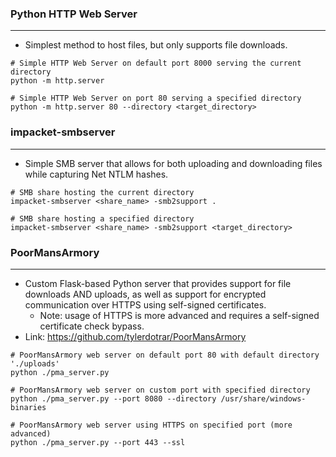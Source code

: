 
### Python HTTP Web Server
---

- Simplest method to host files, but only supports file downloads.

```shell
# Simple HTTP Web Server on default port 8000 serving the current directory
python -m http.server

# Simple HTTP Web Server on port 80 serving a specified directory
python -m http.server 80 --directory <target_directory>
```


### impacket-smbserver
---

- Simple SMB server that allows for both uploading and downloading files while capturing Net NTLM hashes.

```shell
# SMB share hosting the current directory
impacket-smbserver <share_name> -smb2support .

# SMB share hosting a specified directory
impacket-smbserver <share_name> -smb2support <target_directory>
```


### PoorMansArmory
---

- Custom Flask-based Python server that provides support for file downloads AND uploads, as well as support for encrypted communication over HTTPS using self-signed certificates.
	- Note: usage of HTTPS is more advanced and requires a self-signed certificate check bypass.
- Link: https://github.com/tylerdotrar/PoorMansArmory

```shell
# PoorMansArmory web server on default port 80 with default directory './uploads'
python ./pma_server.py

# PoorMansArmory web server on custom port with specified directory
python ./pma_server.py --port 8080 --directory /usr/share/windows-binaries

# PoorMansArmory web server using HTTPS on specified port (more advanced)
python ./pma_server.py --port 443 --ssl
```